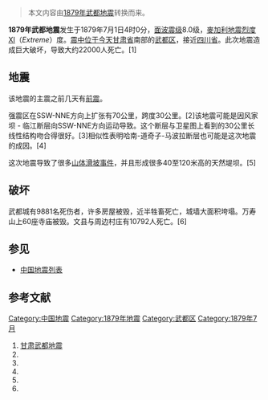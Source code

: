 > 本文内容由[1879年武都地震](https://zh.wikipedia.org/wiki/1879年武都地震)转换而来。


**1879年武都地震**发生于1879年7月1日4时0分，[面波震级](../Page/面波震级.md "wikilink")8.0级，[麥加利地震烈度XI](https://zh.wikipedia.org/wiki/麥加利地震烈度 "wikilink")（*Extreme*）度。[震中位于今天](https://zh.wikipedia.org/wiki/震中 "wikilink")[甘肃省](../Page/甘肃省.md "wikilink")南部的[武都区](https://zh.wikipedia.org/wiki/武都区 "wikilink")，接近[四川省](../Page/四川省.md "wikilink")。此次地震造成巨大破坏，导致大约22000人死亡。\[1\]

## 地震

该地震的主震之前几天有[前震](../Page/前震.md "wikilink")。

强震区在SSW-NNE方向上扩张有70公里，跨度30公里。\[2\]该地震可能是因风家坝 - 临江断层向SSW-NNE方向运动导致。这个断层与卫星图上看到的30公里长线性结构吻合得很好。\[3\]相似性表明哈南-道奇子-马波拉断层也可能是这次地震的成因。\[4\]

这次地震导致了很多[山体滑坡事件](https://zh.wikipedia.org/wiki/山体滑坡 "wikilink")，并且形成很多40至120米高的天然堤坝。\[5\]

## 破坏

武都城有9881名死伤者，许多房屋被毁，近半牲畜死亡，城墙大面积垮塌。万寿山上60座寺庙被毁。文县与周边村庄有10792人死亡。\[6\]

## 参见

  - [中国地震列表](../Page/中国地震列表.md "wikilink")

## 参考文献

[Category:中国地震](https://zh.wikipedia.org/wiki/Category:中国地震 "wikilink") [Category:1879年地震](https://zh.wikipedia.org/wiki/Category:1879年地震 "wikilink") [Category:武都区](https://zh.wikipedia.org/wiki/Category:武都区 "wikilink") [Category:1879年7月](https://zh.wikipedia.org/wiki/Category:1879年7月 "wikilink")

1.  [甘肃武都地震](http://www.kepu.net.cn/gb/earth/quake/document/dcm085.html)
2.
3.
4.
5.
6.